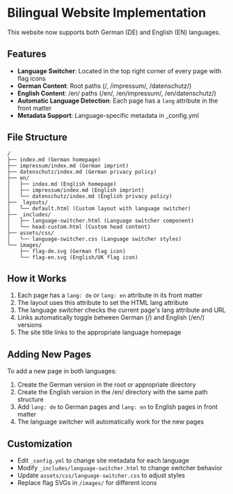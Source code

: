 # Bilingual Website Implementation

This website now supports both German (DE) and English (EN) languages.

## Features

- **Language Switcher**: Located in the top right corner of every page with flag icons
- **German Content**: Root paths (/, /impressum/, /datenschutz/)
- **English Content**: /en/ paths (/en/, /en/impressum/, /en/datenschutz/)
- **Automatic Language Detection**: Each page has a `lang` attribute in the front matter
- **Metadata Support**: Language-specific metadata in _config.yml

## File Structure

```
/
├── index.md (German homepage)
├── impressum/index.md (German imprint)
├── datenschutz/index.md (German privacy policy)
├── en/
│   ├── index.md (English homepage)
│   ├── impressum/index.md (English imprint)
│   └── datenschutz/index.md (English privacy policy)
├── _layouts/
│   └── default.html (Custom layout with language switcher)
├── _includes/
│   ├── language-switcher.html (Language switcher component)
│   └── head-custom.html (Custom head content)
├── assets/css/
│   └── language-switcher.css (Language switcher styles)
└── images/
    ├── flag-de.svg (German flag icon)
    └── flag-en.svg (English/UK flag icon)
```

## How it Works

1. Each page has a `lang: de` or `lang: en` attribute in its front matter
2. The layout uses this attribute to set the HTML lang attribute
3. The language switcher checks the current page's lang attribute and URL
4. Links automatically toggle between German (/) and English (/en/) versions
5. The site title links to the appropriate language homepage

## Adding New Pages

To add a new page in both languages:

1. Create the German version in the root or appropriate directory
2. Create the English version in the /en/ directory with the same path structure
3. Add `lang: de` to German pages and `lang: en` to English pages in front matter
4. The language switcher will automatically work for the new pages

## Customization

- Edit `_config.yml` to change site metadata for each language
- Modify `_includes/language-switcher.html` to change switcher behavior
- Update `assets/css/language-switcher.css` to adjust styles
- Replace flag SVGs in `/images/` for different icons
